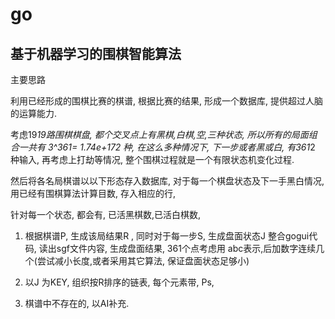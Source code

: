 go
==

基于机器学习的围棋智能算法
---------

主要思路

利用已经形成的围棋比赛的棋谱,  根据比赛的结果, 形成一个数据库, 提供超过人脑的运算能力.

考虑19*19路围棋棋盘, 都个交叉点上有黑棋,白棋,空,三种状态,  所以所有的局面组合一共有 3^361= 1.74e+172 种,  在这么多种情况下, 下一步或者黑或白, 有361*2 种输入, 再考虑上打劫等情况,  整个围棋过程就是一个有限状态机变化过程. 

然后将各名局棋谱以以下形态存入数据库,  对于每一个棋盘状态及下一手黑白情况, 用已经有围棋算法计算目数, 存入相应的行, 

针对每一个状态, 都会有, 已活黑棋数,已活白棋数,  


1. 根据棋谱P, 生成该局结果R , 同时对于每一步S, 生成盘面状态J 
	 整合gogui代码,  读出sgf文件内容,  生成盘面结果,   361个点考虑用 abc表示,后加数字连续几个(尝试减小长度,或者采用其它算法, 保证盘面状态足够小)

2. 以J 为KEY, 组织按R排序的链表, 每个元素带, Ps, 

3. 棋谱中不存在的, 以AI补充.


